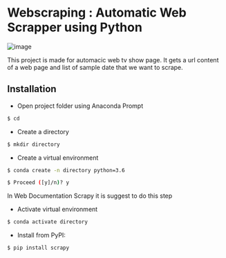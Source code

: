 # Webscraping : Automatic Web Scrapper using Python

![image](https://user-images.githubusercontent.com/69267132/152418573-1ff1e798-724a-4fbc-82fd-b670263ade29.png)

This project is made for automacic web tv show page.
It gets a url content of a web page and list of sample date that we want to scrape.

## Installation

- Open project folder using Anaconda Prompt

```bash
$ cd
```

- Create a directory 
 
 ```bash
$ mkdir directory
```
- Create a virtual environment
 ```bash
$ conda create -n directory python=3.6
```
 ```bash
$ Proceed ([y]/n)? y
```
In Web Documentation Scrapy it is suggest to do this step

- Activate virtual environment 

 ```bash
$ conda activate directory
```
- Install from PyPI:
```bash
$ pip install scrapy
```

